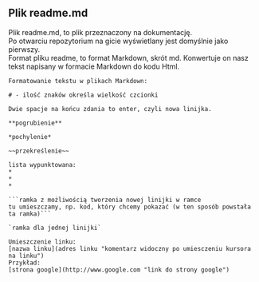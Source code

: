 ## Plik readme.md
Plik readme.md, to plik przeznaczony na dokumentację.  
Po otwarciu repozytorium na gicie wyświetlany jest domyślnie jako pierwszy.  
Format pliku readme, to format Markdown, skrót md. Konwertuje on nasz tekst napisany w formacie Markdown do kodu Html.  

```
Formatowanie tekstu w plikach Markdown:

# - ilość znaków określa wielkość czcionki

Dwie spacje na końcu zdania to enter, czyli nowa linijka.

**pogrubienie**

*pochylenie*

~~przekreślenie~~

lista wypunktowana:
*
*
*

```ramka z możliwością tworzenia nowej linijki w ramce 
tu umieszczamy, np. kod, który chcemy pokazać (w ten sposób powstała ta ramka)```

`ramka dla jednej linijki`

Umieszczenie linku:
[nazwa linku](adres linku "komentarz widoczny po umiesczeniu kursora na linku")
Przykład:
[strona google](http://www.google.com "link do strony google")

```

